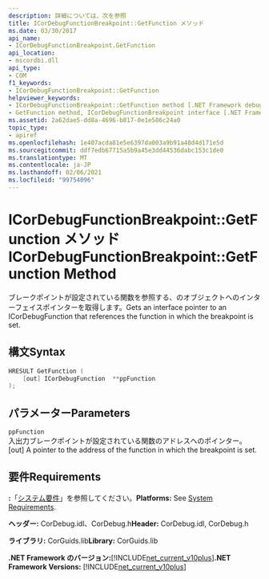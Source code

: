 ```yaml
---
description: 詳細については、次を参照
title: ICorDebugFunctionBreakpoint::GetFunction メソッド
ms.date: 03/30/2017
api_name:
- ICorDebugFunctionBreakpoint.GetFunction
api_location:
- mscordbi.dll
api_type:
- COM
f1_keywords:
- ICorDebugFunctionBreakpoint::GetFunction
helpviewer_keywords:
- ICorDebugFunctionBreakpoint::GetFunction method [.NET Framework debugging]
- GetFunction method, ICorDebugFunctionBreakpoint interface [.NET Framework debugging]
ms.assetid: 2a62dae5-dd8a-4696-b817-0e1e586c24a0
topic_type:
- apiref
ms.openlocfilehash: 1e407acda81e5e6397da003a9b91a48d4d171e5d
ms.sourcegitcommit: ddf7edb67715a5b9a45e3dd44536dabc153c1de0
ms.translationtype: MT
ms.contentlocale: ja-JP
ms.lasthandoff: 02/06/2021
ms.locfileid: "99754096"
---
```

# <a name="icordebugfunctionbreakpointgetfunction-method"></a><span data-ttu-id="817e0-103">ICorDebugFunctionBreakpoint::GetFunction メソッド</span><span class="sxs-lookup"><span data-stu-id="817e0-103">ICorDebugFunctionBreakpoint::GetFunction Method</span></span>

<span data-ttu-id="817e0-104">ブレークポイントが設定されている関数を参照する、のオブジェクトへのインターフェイスポインターを取得します。</span><span class="sxs-lookup"><span data-stu-id="817e0-104">Gets an interface pointer to an ICorDebugFunction that references the function in which the breakpoint is set.</span></span>  
  
## <a name="syntax"></a><span data-ttu-id="817e0-105">構文</span><span class="sxs-lookup"><span data-stu-id="817e0-105">Syntax</span></span>  
  
```cpp  
HRESULT GetFunction (  
    [out] ICorDebugFunction  **ppFunction  
);  
```  
  
## <a name="parameters"></a><span data-ttu-id="817e0-106">パラメーター</span><span class="sxs-lookup"><span data-stu-id="817e0-106">Parameters</span></span>  

 `ppFunction`  
 <span data-ttu-id="817e0-107">入出力ブレークポイントが設定されている関数のアドレスへのポインター。</span><span class="sxs-lookup"><span data-stu-id="817e0-107">[out] A pointer to the address of the function in which the breakpoint is set.</span></span>  
  
## <a name="requirements"></a><span data-ttu-id="817e0-108">要件</span><span class="sxs-lookup"><span data-stu-id="817e0-108">Requirements</span></span>  

 <span data-ttu-id="817e0-109">**:**「[システム要件](../../get-started/system-requirements.md)」を参照してください。</span><span class="sxs-lookup"><span data-stu-id="817e0-109">**Platforms:** See [System Requirements](../../get-started/system-requirements.md).</span></span>  
  
 <span data-ttu-id="817e0-110">**ヘッダー:** CorDebug.idl、CorDebug.h</span><span class="sxs-lookup"><span data-stu-id="817e0-110">**Header:** CorDebug.idl, CorDebug.h</span></span>  
  
 <span data-ttu-id="817e0-111">**ライブラリ:** CorGuids.lib</span><span class="sxs-lookup"><span data-stu-id="817e0-111">**Library:** CorGuids.lib</span></span>  
  
 <span data-ttu-id="817e0-112">**.NET Framework のバージョン:**[!INCLUDE[net_current_v10plus](../../../../includes/net-current-v10plus-md.md)]</span><span class="sxs-lookup"><span data-stu-id="817e0-112">**.NET Framework Versions:** [!INCLUDE[net_current_v10plus](../../../../includes/net-current-v10plus-md.md)]</span></span>
